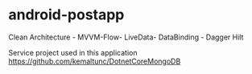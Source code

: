 # android-postapp
Clean Architecture - MVVM-Flow- LiveData- DataBinding - Dagger Hilt


Service project used in this application https://github.com/kemaltunc/DotnetCoreMongoDB
